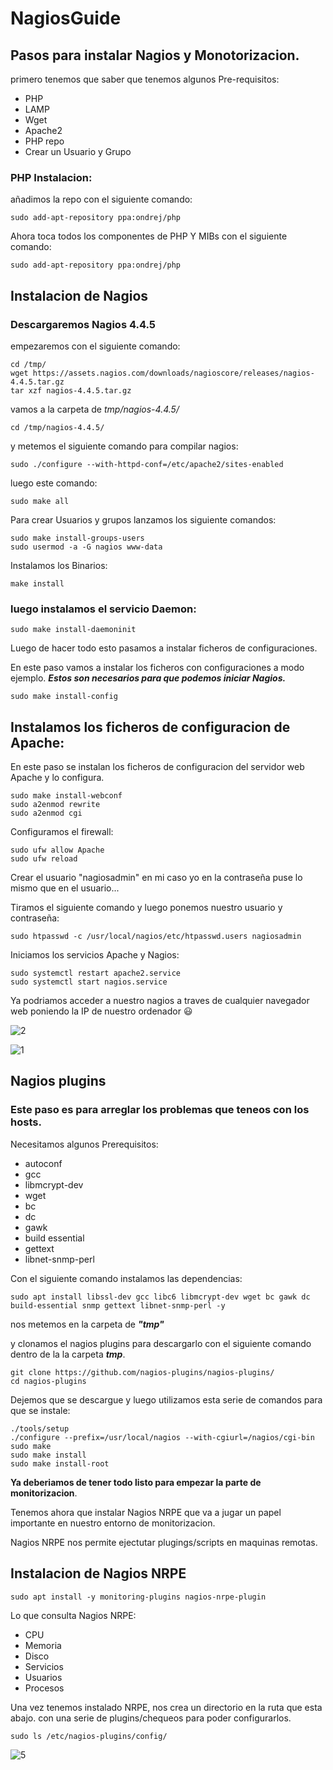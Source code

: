 # NagiosGuide
## Pasos para instalar Nagios y Monotorizacion.
primero tenemos que saber que tenemos algunos Pre-requisitos:
- PHP
- LAMP
- Wget
- Apache2
- PHP repo
- Crear un Usuario y Grupo

### PHP Instalacion:
añadimos la repo con el siguiente comando:

``` 
sudo add-apt-repository ppa:ondrej/php
```
Ahora toca todos los componentes de PHP Y MIBs con el siguiente comando:

````
sudo add-apt-repository ppa:ondrej/php
````
## Instalacion de Nagios
### **Descargaremos Nagios 4.4.5**

empezaremos con el siguiente comando:
`````
cd /tmp/
wget https://assets.nagios.com/downloads/nagioscore/releases/nagios-4.4.5.tar.gz
tar xzf nagios-4.4.5.tar.gz
``````
vamos a la carpeta de *tmp/nagios-4.4.5/*
````
cd /tmp/nagios-4.4.5/
````
y metemos el siguiente comando para compilar nagios: 

````
sudo ./configure --with-httpd-conf=/etc/apache2/sites-enabled
````
luego este comando:
````
sudo make all
````

Para crear Usuarios y grupos lanzamos los siguiente comandos:

````
sudo make install-groups-users
sudo usermod -a -G nagios www-data
````
Instalamos los Binarios:
````
make install
````
### luego instalamos el servicio Daemon:
````
sudo make install-daemoninit
````
Luego de hacer todo esto pasamos a instalar ficheros de configuraciones.

En este paso vamos a instalar los ficheros con configuraciones a modo ejemplo.
***Estos son necesarios para que podemos iniciar Nagios.***
````
sudo make install-config
````
## Instalamos los ficheros de configuracion de Apache:
En este paso se instalan los ficheros de configuracion del servidor web Apache y lo configura.
````
sudo make install-webconf
sudo a2enmod rewrite
sudo a2enmod cgi
````
Configuramos el firewall: 
````
sudo ufw allow Apache
sudo ufw reload
````
Crear el usuario "nagiosadmin" en mi caso yo en la contraseña puse lo mismo que en el usuario...

Tiramos el siguiente comando y luego ponemos nuestro usuario y contraseña:

````
sudo htpasswd -c /usr/local/nagios/etc/htpasswd.users nagiosadmin
````
Iniciamos los servicios   Apache y Nagios:

````
sudo systemctl restart apache2.service
sudo systemctl start nagios.service
````
Ya podriamos acceder a nuestro nagios a traves de cualquier navegador web poniendo la IP de nuestro ordenador :smiley:


![2](https://user-images.githubusercontent.com/104896936/170863508-c7d7f5d7-d90e-4a11-8c78-6745efa09321.jpg)


![1](https://user-images.githubusercontent.com/104896936/170863485-10c95d59-bc02-4a78-a4e4-15a1eb2242f3.jpg)



## Nagios plugins
### **Este paso es para arreglar los problemas que teneos con los hosts.**
Necesitamos algunos Prerequisitos:
- autoconf
- gcc
- libmcrypt-dev
- wget
- bc
- dc 
- gawk
- build essential
- gettext
- libnet-snmp-perl

Con el siguiente comando instalamos las dependencias:
````
sudo apt install libssl-dev gcc libc6 libmcrypt-dev wget bc gawk dc build-essential snmp gettext libnet-snmp-perl -y
````

nos metemos en la carpeta de ***"tmp"***

y clonamos el nagios plugins para descargarlo con el siguiente comando dentro de la la carpeta ***tmp***.

````
git clone https://github.com/nagios-plugins/nagios-plugins/
cd nagios-plugins
````
Dejemos que se descargue y luego utilizamos esta serie de comandos para que se instale:
````
./tools/setup
./configure --prefix=/usr/local/nagios --with-cgiurl=/nagios/cgi-bin
sudo make
sudo make install
sudo make install-root
````
**Ya deberiamos de tener todo listo para empezar la parte de monitorizacion**.


Tenemos ahora que instalar Nagios NRPE que va a jugar un papel importante en nuestro entorno de monitorizacion.

Nagios NRPE nos permite ejectutar plugings/scripts en maquinas remotas.

## Instalacion de Nagios NRPE

````
sudo apt install -y monitoring-plugins nagios-nrpe-plugin
````
Lo que consulta Nagios NRPE:
- CPU
- Memoria
- Disco
- Servicios
- Usuarios
- Procesos

Una vez tenemos instalado NRPE, nos crea un directorio en la ruta que esta abajo. con una serie de plugins/chequeos para poder configurarlos.

````
sudo ls /etc/nagios-plugins/config/
````
![5](https://user-images.githubusercontent.com/104896936/170863213-b596345e-78ad-4c68-bac1-4a29088caefc.jpg)






